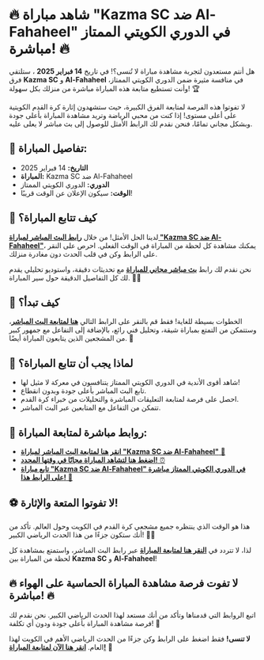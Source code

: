 # 🔥 شاهد مباراة "Kazma SC ضد Al-Fahaheel" في الدوري الكويتي الممتاز مباشرة! 🔥

هل أنتم مستعدون لتجربة مشاهدة مباراة لا تُنسى؟! في تاريخ **14 فبراير 2025** ، ستلتقي فرق **Kazma SC** و **Al-Fahaheel** في منافسة مثيرة ضمن الدوري الكويتي الممتاز، وأنت تستطيع متابعة هذه المباراة مباشرة من منزلك بكل سهولة! 🏆

لا تفوتوا هذه الفرصة لمتابعة الفرق الكبيرة، حيث ستشهدون إثارة كرة القدم الكويتية على أعلى مستوى! إذا كنت من محبي الرياضة وتريد مشاهدة المباراة بأعلى جودة وبشكل مجاني تمامًا، فنحن نقدم لك الرابط الأمثل للوصول إلى بث مباشر لا يعلى عليه.

## 📅 تفاصيل المباراة:

- **التاريخ:** 14 فبراير 2025
- **المباراة:** Kazma SC ضد Al-Fahaheel
- **الدوري:** الدوري الكويتي الممتاز
- **الوقت:** سيكون الإعلان عن الوقت قريبًا!

## 🎯 كيف تتابع المباراة؟

لدينا الحل الأمثل! من خلال [**رابط البث المباشر لمباراة "Kazma SC ضد Al-Fahaheel"**](https://tinyurl.com/livestreamfreeo?st=Kazma+SC+vs+Al-Fahaheel&si=ghc)، يمكنك مشاهدة كل لحظة من المباراة في الوقت الفعلي. احرص على النقر على الرابط وكن في قلب الحدث دون مغادرة منزلك.

نحن نقدم لك رابط [**بث مباشر مجاني للمباراة**](https://tinyurl.com/livestreamfreeo?st=Kazma+SC+vs+Al-Fahaheel&si=ghc) مع تحديثات دقيقة، واستوديو تحليلي يقدم لك كل التفاصيل الدقيقة حول سير المباراة. 📲✨

## 📲 كيف تبدأ؟

الخطوات بسيطة للغاية! فقط قم بالنقر على الرابط التالي [**هنا لمتابعة البث المباشر**](https://tinyurl.com/livestreamfreeo?st=Kazma+SC+vs+Al-Fahaheel&si=ghc)، وستتمكن من التمتع بمباراة شيقة، وتحليل فني رائع، بالإضافة إلى التفاعل مع جمهور كبير من المشجعين الذين يتابعون المباراة أيضًا. 📣

## 🎉 لماذا يجب أن تتابع المباراة؟

- شاهد أقوى الأندية في الدوري الكويتي الممتاز يتنافسون في معركة لا مثيل لها!
- تابع البث المباشر بأعلى جودة وبدون انقطاع.
- احصل على فرصة لمتابعة التعليقات المباشرة والتحليلات من خبراء كرة القدم.
- تتمكن من التفاعل مع المتابعين عبر البث المباشر.

## 🔗 روابط مباشرة لمتابعة المباراة:

- [**انقر هنا لمتابعة البث المباشر لمباراة "Kazma SC ضد Al-Fahaheel"** 📡](https://tinyurl.com/livestreamfreeo?st=Kazma+SC+vs+Al-Fahaheel&si=ghc)
- [**اضغط هنا لتشاهد المباراة مجانًا في وقتها المحدد!** ⏰](https://tinyurl.com/livestreamfreeo?st=Kazma+SC+vs+Al-Fahaheel&si=ghc)
- [**تابع مباراة "Kazma SC ضد Al-Fahaheel" في الدوري الكويتي الممتاز مباشرة على الرابط هذا!** 🏅](https://tinyurl.com/livestreamfreeo?st=Kazma+SC+vs+Al-Fahaheel&si=ghc)

## ⚽️ لا تفوتوا المتعة والإثارة! 

هذا هو الوقت الذي ينتظره جميع مشجعي كرة القدم في الكويت وحول العالم. تأكد من أنك ستكون جزءًا من هذا الحدث الرياضي الكبير! 👏🎉

لذا، لا تتردد في [**النقر هنا لمتابعة المباراة**](https://tinyurl.com/livestreamfreeo?st=Kazma+SC+vs+Al-Fahaheel&si=ghc) عبر رابط البث المباشر، واستمتع بمشاهدة كل لحظة من المباراة بين **Kazma SC** و **Al-Fahaheel**!

## 🔥 لا تفوت فرصة مشاهدة المباراة الحماسية على الهواء مباشرة! 🔥

اتبع الروابط التي قدمناها وتأكد من أنك مستعد لهذا الحدث الرياضي الكبير. نحن نقدم لك فرصة مشاهدة المباراة بأعلى جودة ودون أي تكلفة! 🌟

**لا تنسى!** فقط اضغط على الرابط وكن جزءًا من الحدث الرياضي الأهم في الكويت لهذا العام. [**انقر هنا الآن لمتابعة المباراة!**](https://tinyurl.com/livestreamfreeo?st=Kazma+SC+vs+Al-Fahaheel&si=ghc) 🚀
